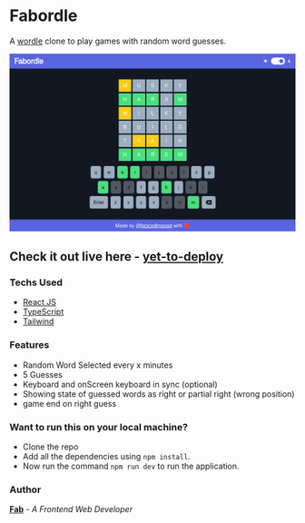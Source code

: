 # Fabordle
A [wordle](https://www.nytimes.com/games/wordle/index.html) clone to play games with random word guesses.


![Preview Image](./public//preview.png)
## Check it out live here - [yet-to-deploy](yet-to-deploy)

### Techs Used

- [React JS](https://reactjs.org/)
- [TypeScript](https://www.typescriptlang.org/)
- [Tailwind](https://tailwindcss.com/)

### Features
- Random Word Selected every x minutes
- 5 Guesses 
- Keyboard and onScreen keyboard in sync (optional)
- Showing state of guessed words as right or partial right (wrong position)
- game end on right guess


### Want to run this on your local machine?

- Clone the repo
- Add all the dependencies using `npm install`.
- Now run the command `npm run dev` to run the application.

### Author

**[Fab](https://github.com/fabcodingzest)** - _A Frontend Web Developer_
